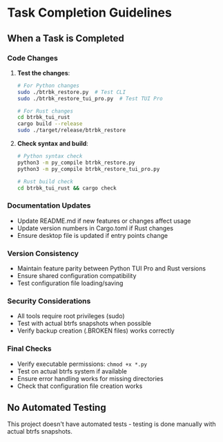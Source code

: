 # Task Completion Guidelines

## When a Task is Completed

### Code Changes
1. **Test the changes**:
   ```bash
   # For Python changes
   sudo ./btrbk_restore.py  # Test CLI
   sudo ./btrbk_restore_tui_pro.py  # Test TUI Pro
   
   # For Rust changes
   cd btrbk_tui_rust
   cargo build --release
   sudo ./target/release/btrbk_restore
   ```

2. **Check syntax and build**:
   ```bash
   # Python syntax check
   python3 -m py_compile btrbk_restore.py
   python3 -m py_compile btrbk_restore_tui_pro.py
   
   # Rust build check
   cd btrbk_tui_rust && cargo check
   ```

### Documentation Updates
- Update README.md if new features or changes affect usage
- Update version numbers in Cargo.toml if Rust changes
- Ensure desktop file is updated if entry points change

### Version Consistency
- Maintain feature parity between Python TUI Pro and Rust versions
- Ensure shared configuration compatibility
- Test configuration file loading/saving

### Security Considerations
- All tools require root privileges (sudo)
- Test with actual btrfs snapshots when possible
- Verify backup creation (.BROKEN files) works correctly

### Final Checks
- Verify executable permissions: `chmod +x *.py`
- Test on actual btrfs system if available
- Ensure error handling works for missing directories
- Check that configuration file creation works

## No Automated Testing
This project doesn't have automated tests - testing is done manually with actual btrfs snapshots.